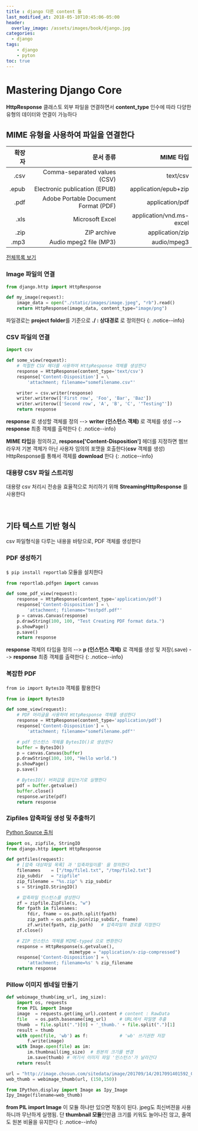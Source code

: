 ```yaml
---
title : django 다른 content 들 
last_modified_at: 2018-05-10T10:45:06-05:00
header:
  overlay_image: /assets/images/book/django.jpg
categories:
  - django
tags: 
    - django
    - pyton
toc: true    
---
```


# Mastering Django Core

**HttpResponse** 클래스토 외부 파일을 연결하면서 **content_type** 인수에 따라 다양한 유형의 데이터와 연결이 가능하다



## MIME 유형을 사용하여 파일을 연결한다


|확장자  |    문서 종류     |  MIME 타입 |
|-------:|-----------------:|-----------:|
|.csv   | Comma-separated values (CSV) |    text/csv     |
|.epub  | Electronic publication (EPUB) | application/epub+zip |
|.pdf   | Adobe Portable Document Format (PDF) |   application/pdf |
|.xls   | Microsoft Excel   |  application/vnd.ms-excel |
|.zip   | ZIP archive     | application/zip |
|.mp3   | Audio mpeg2 file (MP3) | audio/mpeg3 |

[전체목록 보기](https://developer.mozilla.org/ko/docs/Web/HTTP/Basics_of_HTTP/MIME_types/Complete_list_of_MIME_types)


### Image 파일의 연결

```python
from django.http import HttpResponse

def my_image(request):
    image_data = open("./static/images/image.jpeg", "rb").read()
    return HttpResponse(image_data, content_type="image/png")
```

파일경로는 **project folder**를 기준으로 **./ : 상대경로** 로 정의한다
{: .notice--info}


### CSV 파일의 연결

```python
import csv

def some_view(request):
    # 적절한 CSV 헤더를 사용하여 HttpResponse 객체를 생성한다
    response = HttpResponse(content_type='text/csv')
    response['Content-Disposition'] = \
        'attachment; filename="somefilename.csv"'

    writer = csv.writer(response)
    writer.writerow(['First row', 'Foo', 'Bar', 'Baz'])
    writer.writerow(['Second row', 'A', 'B', 'C', '"Testing"'])
    return response
```

**response** 로 생성할 객체를 정의 -->  **writer (인스턴스 객체)** 로 객체를 생성 -->  **response** 최종 객체를 출력한다
{: .notice--info}

**MIME 타입**을 정의하고, **response['Content-Disposition']** 헤더를 지정하면 웹브라우저 기본 객체가 아닌 사용자 임의의 포맷을 호출한다(**csv** 객체를 생성) HttpResponse를 통해서 객체를 **download** 한다 
{: .notice--info}


### 대용량 CSV 파일 스트리밍

대용량 csv 처리시 전송을 효율적으로 처리하기 위해 **StreamingHttpResponse** 를 사용한다 



<br>

## 기타 텍스트 기반 형식

csv 파일형식을 다루는 내용을 바탕으로, PDF 객체를 생성한다

### PDF 생성하기

`$ pip install reportlab` 모듈을 설치한다

```python
from reportlab.pdfgen import canvas

def some_pdf_view(request):
    response = HttpResponse(content_type='application/pdf')
    response['Content-Disposition'] = \
        'attachment; filename="testpdf.pdf"'
    p = canvas.Canvas(response)
    p.drawString(100, 100, "Test Creating PDF format data.")
    p.showPage()
    p.save()
    return response
```

**response** 객체의 타입을 정의 -->  **p (인스턴스 객체)** 로 객체를 생성 및 저장(.save) -->  **response** 최종 객체를 출력한다
{: .notice--info}



### 복잡한 PDF

`from io import BytesIO` 객체를 활용한다

```python
from io import BytesIO

def some_view(request):
    # PDF 머리글을 사용하여 HttpResponse 객체를 생성한다
    response = HttpResponse(content_type='application/pdf')
    response['Content-Disposition'] = \
        'attachment; filename="somefilename.pdf"'

    # pdf 인스턴스 객체를 BytesIO()로 생성한다
    buffer = BytesIO()
    p = canvas.Canvas(buffer)
    p.drawString(100, 100, "Hello world.")
    p.showPage()
    p.save()

    # BytesIO() 버퍼값을 응답쓰기로 실행한다
    pdf = buffer.getvalue()
    buffer.close()
    response.write(pdf)
    return response
```



### Zipfiles 압축파일 생성 및 추출하기 

[Python Source 출처](https://stackoverflow.com/questions/12881294/django-create-a-zip-of-multiple-files-and-make-it-downloadable)

```python
import os, zipfile, StringIO
from django.http import HttpResponse

def getfiles(request):
    # [압축 대상파일 목록] 과 '입축파일이름' 을 정의한다
    filenames    = ["/tmp/file1.txt", "/tmp/file2.txt"]
    zip_subdir   = "zipfile"
    zip_filename = "%s.zip" % zip_subdir
    s = StringIO.StringIO()

    # 압축파일 인스턴스를 생성한다
    zf = zipfile.ZipFile(s, "w")
    for fpath in filenames:
        fdir, fname = os.path.split(fpath)
        zip_path = os.path.join(zip_subdir, fname)
        zf.write(fpath, zip_path)   # 압축파일의 경로를 지정한다
    zf.close()

    # ZIP 인스턴스 객체를 MIME-typed 으로 변환한다
    response = HttpResponse(s.getvalue(), 
                        mimetype = "application/x-zip-compressed")
    response['Content-Disposition'] = \
        'attachment; filename=%s' % zip_filename
    return response
```



### Pillow 이미지 썸네일 만들기

```python
def webimage_thumb(img_url, img_size):
    import os, requests
    from PIL import Image
    image  = requests.get(img_url).content # content : RawData
    file   = os.path.basename(img_url)     # URL에서 파일명 추출
    thumb  = file.split(".")[0] + '_thumb.' + file.split(".")[1]
    result = thumb
    with open(file, 'wb') as f:            # 'wb' 쓰기권한 저장
        f.write(image)
    with Image.open(file) as im:
        im.thumbnail(img_size)  # 원본의 크기를 변경
        im.save(thumb) # 여기서 이미지 파일 '인스턴스'가 날라간다
    return result

url = "http://image.chosun.com/sitedata/image/201709/14/2017091401592_0.jpg"
web_thumb = webimage_thumb(url, (150,150))

from IPython.display import Image as Ipy_Image
Ipy_Image(filename=web_thumb)    
```

**from PIL import Image** 이 모듈 하나만 있으면 작동이 된다. jpeg도 최신버젼을 사용하니까 무난하게 실행됨. 단 **thumbnail 모듈**인만큼 크기를 키워도 늘어나진 않고, 줄여도 원본 비율을 유지한다
{: .notice--info} 